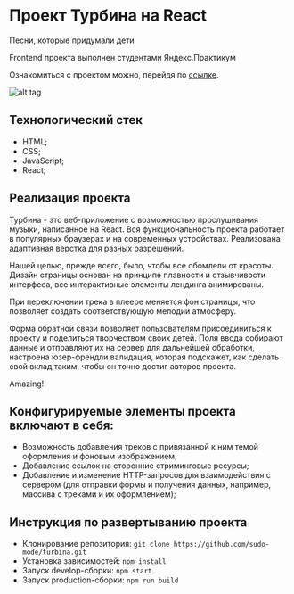 # Проект Турбина на React

Песни, которые придумали дети

Frontend проекта выполнен студентами Яндекс.Практикум

Ознакомиться с проектом можно, перейдя по [ссылке](https://sudo-mode.github.io/turbina/ "Проект Турбина").

![alt tag](https://psv4.userapi.com/c856224/u1190603/docs/d2/8aac3224a384/Turbina.jpg?extra=odD1k5MntXgMLWrC2kklYY7qHv8E8gcVzYsuW_tDBP0-cKJkB34OKf6Y2EJBZc6pQs8BTPlJlzu06r4JiisVWxWXQd9Cpus9drleWYjK9B74v5zoiHxTzEtQzml710Hx1_H7N0KXGlUti0n1gZY "Турбина. Песни, которые придумали дети.")

## Технологический стек

* HTML;
* CSS;
* JavaScript;
* React;


## Реализация проекта

Турбина - это веб-приложение с возможностью прослушивания музыки, написанное на React. Вся функциональность проекта работает в популярных браузерах и на современных устройствах. Реализована адаптивная верстка для разных разрешений.


Нашей целью, прежде всего, было, чтобы все обомлели от красоты. Дизайн страницы основан на принципе плавности и отзывчивости интерфеса, все интерактивные элементы лендинга анимированы. 


При переключении трека в плеере меняется фон страницы, что позволяет создать соответствующую мелодии атмосферу.


Форма обратной связи позволяет пользователям присоединиться к проекту и поделиться творчеством своих детей. Поля ввода собирают данные и отправляют их на сервер для дальнейшей обработки, настроена юзер-френдли валидация, которая подскажет, как сделать свой вклад таким, чтобы он точно достиг авторов проекта.


Amazing!


## Конфигурируемые элементы проекта включают в себя:

* Возможность добавления треков с привязанной к ним темой оформления и фоновым изображением;
* Добавление ссылок на сторонние стриминговые ресурсы;
* Добавление и изменение HTTP-запросов для взаимодействия с сервером (для отправки формы и получения данных, например, массива с треками и их оформлением);

## Инструкция по развертыванию проекта

* Клонирование репозитория: `git clone https://github.com/sudo-mode/turbina.git`
* Установка зависимостей: `npm install`
* Запуск develop-сборки: `npm start`
* Запуск production-сборки: `npm run build`
